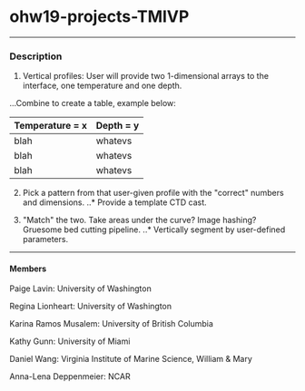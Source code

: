 # ohw19-projects-TMIVP

***

### Description

1. Vertical profiles: User will provide two 1-dimensional arrays to the interface, one temperature and one depth.

...Combine to create a table, example below:

Temperature = x | Depth = y
--- | --- 
blah | whatevs
blah | whatevs
blah | whatevs   


2. Pick a pattern from that user-given profile with the "correct" numbers and dimensions. 
..* Provide a template CTD cast. 

3. "Match" the two. Take areas under the curve? Image hashing? Gruesome bed cutting pipeline.
..* Vertically segment by user-defined parameters. 



***

#### Members
Paige Lavin: University of Washington

Regina Lionheart: University of Washington

Karina Ramos Musalem: University of British Columbia

Kathy Gunn: University of Miami

Daniel Wang: Virginia Institute of Marine Science, William & Mary

Anna-Lena Deppenmeier: NCAR
